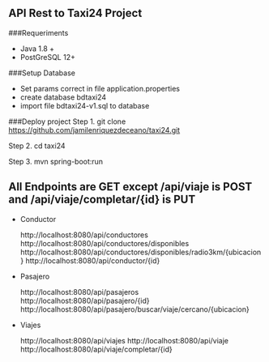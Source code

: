 ## API Rest to Taxi24 Project


###Requeriments
- Java 1.8 +
- PostGreSQL 12+

###Setup Database
- Set params correct in file application.properties
- create database bdtaxi24
- import file bdtaxi24-v1.sql to database



###Deploy project
Step 1. git clone https://github.com/jamilenriquezdeceano/taxi24.git

Step 2. cd taxi24

Step 3. mvn spring-boot:run


## All Endpoints are GET except /api/viaje is POST and  /api/viaje/completar/{id} is PUT
- Conductor 

  http://localhost:8080/api/conductores
  http://localhost:8080/api/conductores/disponibles
  http://localhost:8080/api/conductores/disponibles/radio3km/{ubicacion}
  http://localhost:8080/api/conductor/{id}

- Pasajero

  http://localhost:8080/api/pasajeros
  http://localhost:8080/api/pasajero/{id}
  http://localhost:8080/api/pasajero/buscar/viaje/cercano/{ubicacion}

- Viajes

  http://localhost:8080/api/viajes
  http://localhost:8080/api/viaje
  http://localhost:8080/api/viaje/completar/{id}


